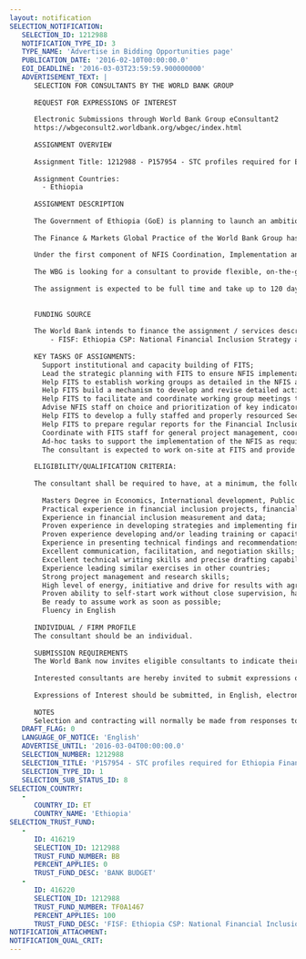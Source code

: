 ```yaml
---
layout: notification
SELECTION_NOTIFICATION: 
   SELECTION_ID: 1212988
   NOTIFICATION_TYPE_ID: 3
   TYPE_NAME: 'Advertise in Bidding Opportunities page'
   PUBLICATION_DATE: '2016-02-10T00:00:00.0'
   EOI_DEADLINE: '2016-03-03T23:59:59.900000000'
   ADVERTISEMENT_TEXT: |
      SELECTION FOR CONSULTANTS BY THE WORLD BANK GROUP
      
      REQUEST FOR EXPRESSIONS OF INTEREST
      
      Electronic Submissions through World Bank Group eConsultant2
      https://wbgeconsult2.worldbank.org/wbgec/index.html
      
      ASSIGNMENT OVERVIEW
      
      Assignment Title: 1212988 - P157954 - STC profiles required for Ethiopia Financial Inclusion Technical Secretariat Capacity Building
      
      Assignment Countries:
        - Ethiopia
      
      ASSIGNMENT DESCRIPTION
      
      The Government of Ethiopia (GoE) is planning to launch an ambitious National Financial Inclusion Strategy (NFIS) which: (i) provides the current state of financial inclusion and a financial sector overview including delivery channels, services and products; (ii) indicates a vision for financial inclusion in Ethiopia; (iii) identify priority areas and outlines a framework for action;  (iv) identifies key targets for financial inclusion by 2020; (v) establishes a coordination and implementation mechanism; (vi) proposes a monitoring & evaluation system. The National Bank of Ethiopia (NBE) has been assigned by GoE as the lead institution for coordinating the financial inclusion agenda in Ethiopia. A Financial Inclusion Technical Secretariat (FITS), directly responsible for implementing the NFIS and coordinating any initiative related to financial inclusion in Ethiopia, has been established and it is housed at the NBE. The FITS is coordinated by a director who reports to the NBE Vice Governor for Financial Institutions Supervision.
      
      The Finance & Markets Global Practice of the World Bank Group has been given the mandate to manage the Financial Inclusion Support Framework (FISF), a Dutch-funded trust fund dedicated to support countries in implementing financial inclusion reforms and other measures to accelerate the achievement of national financial inclusion commitments and targets.  Under FISF, the World Bank Group has supported the Government of Ethiopia in its efforts to draft a National Financial Inclusion Strategy and has been requested to continue to provide technical and financial support through its implementation. The FISF program will provide technical assistance, advisory services, and capacity building for policy and regulatory reforms as well as financial infrastructure development, and other support measures in four main areas: (i) NFIS Coordination, Implementation and M&E; (ii) Financial infrastructure; (iii) Diversified Financial Services for Individuals and Enterprises; (iv) Financial Capability and Consumer Protection.  
      
      Under the first component of NFIS Coordination, Implementation and M&E, the FISF Ethiopia project will support targeted technical assistance to the NBEs Financial Inclusion Technical Secretariat (FITS)  to strategically plan, coordinate and evaluate the implementation of the NFIS. 
      
      The WBG is looking for a consultant to provide flexible, on-the-ground support to FITS at the NBE in implementing the NFIS through technical advice, capacity building, and resource mobilization.
      
      The assignment is expected to be full time and take up to 120 days, starting in March, 2016 and concluding on June 30th, 2016. A second contract will be provided contingent on performance for the remainder of the assignment from July 1st, 2016  December 31st, 2016. 
      
      
      FUNDING SOURCE
      
      The World Bank intends to finance the assignment / services described below under the following trust fund(s):
          - FISF: Ethiopia CSP: National Financial Inclusion Strategy and M&E Framework
      
      KEY TASKS OF ASSIGNMENTS:
      	Support institutional and capacity building of FITS;
      	Lead the strategic planning with FITS to ensure NFIS implementation;
      	Help FITS to establish working groups as detailed in the NFIS and identify key champions for each priority action;
      	Help FITS build a mechanism to develop and revise detailed action plans for working groups (based on the M&E framework and Action Plan as detailed in the NFIS), including key performance indicators (KPIs) and performance level indicators for tracking in the short and long term;
      	Help FITS to facilitate and coordinate working group meetings to monitor and record progress;
      	Advise NFIS staff on choice and prioritization of key indicators, and begin implementation of the monitoring and evaluation activities outlined in the NFIS;
      	Help FITS to develop a fully staffed and properly resourced Secretariat;
      	Help FITS to prepare regular reports for the Financial Inclusion Steering Committee and the National Financial Inclusion Council on the NFIS implementation progress;
      	Coordinate with FITS staff for general project management, coordination structures, and M&E in financial inclusion; 
      	Ad-hoc tasks to support the implementation of the NFIS as required by the FITS director.
      	The consultant is expected to work on-site at FITS and provide support on a daily basis during entire duration of contract.
      
      ELIGIBILITY/QUALIFICATION CRITERIA:
      
      The consultant shall be required to have, at a minimum, the following qualifications:
      
      	Masters Degree in Economics, International development, Public Policy, or other related field;
      	Practical experience in financial inclusion projects, financial sector policy and regulation
      	Experience in financial inclusion measurement and data;
      	Proven experience in developing strategies and implementing financial inclusion programs;
      	Proven experience developing and/or leading training or capacity-building exercises relevant to financial inclusion;
      	Experience in presenting technical findings and recommendations to senior government officials;
      	Excellent communication, facilitation, and negotiation skills;
      	Excellent technical writing skills and precise drafting capabilities;
      	Experience leading similar exercises in other countries;
      	Strong project management and research skills;
      	High level of energy, initiative and drive for results with agreed objectives and deadlines;
      	Proven ability to self-start work without close supervision, handle several task simultaneously, and deal with rapid shifting priorities under pressure, while maintaining attention to detail;
      	Be ready to assume work as soon as possible;
      	Fluency in English
      
      INDIVIDUAL / FIRM PROFILE
      The consultant should be an individual. 
      
      SUBMISSION REQUIREMENTS
      The World Bank now invites eligible consultants to indicate their interest in providing the services.  Interested consultants must provide information indicating that they are qualified to perform the services (brochures, description of similar assignments, experience in similar conditions, availability of appropriate skills among staff, etc.).  Please note that the total size of all attachments should be less than 5MB.  
      
      Interested consultants are hereby invited to submit expressions of interest.
      
      Expressions of Interest should be submitted, in English, electronically through World Bank Group eConsultant2 (https://wbgeconsult2.worldbank.org/wbgec/index.html)
      
      NOTES
      Selection and contracting will normally be made from responses to this notification.  The consultant will be selected from a shortlist, subject to availability of funding.
   DRAFT_FLAG: 0
   LANGUAGE_OF_NOTICE: 'English'
   ADVERTISE_UNTIL: '2016-03-04T00:00:00.0'
   SELECTION_NUMBER: 1212988
   SELECTION_TITLE: 'P157954 - STC profiles required for Ethiopia Financial Inclusion Technical Secretariat Capacity Building'
   SELECTION_TYPE_ID: 1
   SELECTION_SUB_STATUS_ID: 8
SELECTION_COUNTRY: 
   - 
      COUNTRY_ID: ET
      COUNTRY_NAME: 'Ethiopia'
SELECTION_TRUST_FUND: 
   - 
      ID: 416219
      SELECTION_ID: 1212988
      TRUST_FUND_NUMBER: BB
      PERCENT_APPLIES: 0
      TRUST_FUND_DESC: 'BANK BUDGET'
   - 
      ID: 416220
      SELECTION_ID: 1212988
      TRUST_FUND_NUMBER: TF0A1467
      PERCENT_APPLIES: 100
      TRUST_FUND_DESC: 'FISF: Ethiopia CSP: National Financial Inclusion Strategy and M&E Framework'
NOTIFICATION_ATTACHMENT: 
NOTIFICATION_QUAL_CRIT: 
---
```

